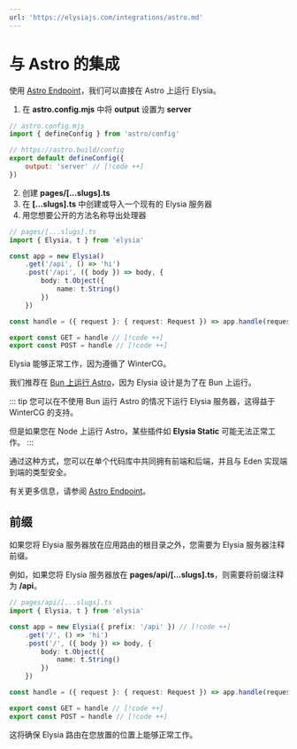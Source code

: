 ```yaml
---
url: 'https://elysiajs.com/integrations/astro.md'
---
```


# 与 Astro 的集成

使用 [Astro Endpoint](https://docs.astro.build/en/core-concepts/endpoints/)，我们可以直接在 Astro 上运行 Elysia。

1. 在 **astro.config.mjs** 中将 **output** 设置为 **server**

```javascript
// astro.config.mjs
import { defineConfig } from 'astro/config'

// https://astro.build/config
export default defineConfig({
    output: 'server' // [!code ++]
})
```

2. 创建 **pages/\[...slugs].ts**
3. 在 **\[...slugs].ts** 中创建或导入一个现有的 Elysia 服务器
4. 用您想要公开的方法名称导出处理器

```typescript
// pages/[...slugs].ts
import { Elysia, t } from 'elysia'

const app = new Elysia()
    .get('/api', () => 'hi')
    .post('/api', ({ body }) => body, {
        body: t.Object({
            name: t.String()
        })
    })

const handle = ({ request }: { request: Request }) => app.handle(request) // [!code ++]

export const GET = handle // [!code ++]
export const POST = handle // [!code ++]
```

Elysia 能够正常工作，因为遵循了 WinterCG。

我们推荐在 [Bun 上运行 Astro](https://docs.astro.build/en/recipes/bun)，因为 Elysia 设计是为了在 Bun 上运行。

::: tip
您可以在不使用 Bun 运行 Astro 的情况下运行 Elysia 服务器，这得益于 WinterCG 的支持。

但是如果您在 Node 上运行 Astro，某些插件如 **Elysia Static** 可能无法正常工作。
:::

通过这种方式，您可以在单个代码库中共同拥有前端和后端，并且与 Eden 实现端到端的类型安全。

有关更多信息，请参阅 [Astro Endpoint](https://docs.astro.build/en/core-concepts/endpoints/)。

## 前缀

如果您将 Elysia 服务器放在应用路由的根目录之外，您需要为 Elysia 服务器注释前缀。

例如，如果您将 Elysia 服务器放在 **pages/api/\[...slugs].ts**，则需要将前缀注释为 **/api**。

```typescript
// pages/api/[...slugs].ts
import { Elysia, t } from 'elysia'

const app = new Elysia({ prefix: '/api' }) // [!code ++]
    .get('/', () => 'hi')
    .post('/', ({ body }) => body, {
        body: t.Object({
            name: t.String()
        })
    })

const handle = ({ request }: { request: Request }) => app.handle(request) // [!code ++]

export const GET = handle // [!code ++]
export const POST = handle // [!code ++]
```

这将确保 Elysia 路由在您放置的位置上能够正常工作。
